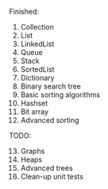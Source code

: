 Finished:

1) Collection
2) List
3) LinkedList
4) Queue
5) Stack
6) SortedList
7) Dictionary
8) Binary search tree
9) Basic sorting algorithms
10) Hashset
11) Bit array
12) Advanced sorting

TODO:

13) Graphs
14) Heaps
15) Advanced trees
16) Clean-up unit tests
